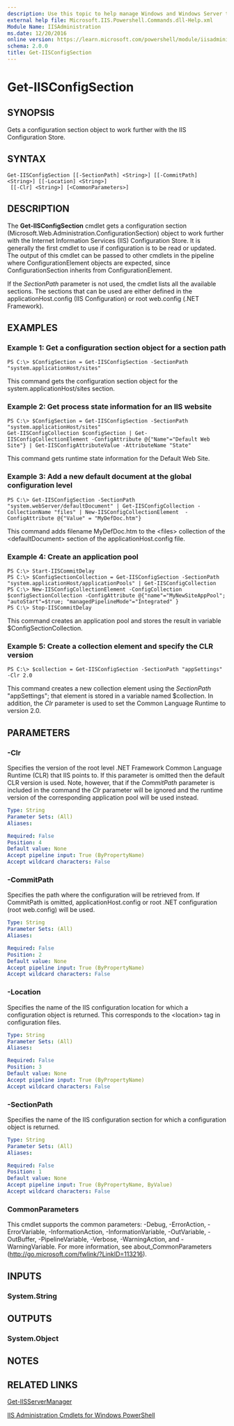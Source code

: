 ```yaml
---
description: Use this topic to help manage Windows and Windows Server technologies with Windows PowerShell.
external help file: Microsoft.IIS.Powershell.Commands.dll-Help.xml
Module Name: IISAdministration
ms.date: 12/20/2016
online version: https://learn.microsoft.com/powershell/module/iisadministration/get-iisconfigsection?view=windowsserver2025-ps&wt.mc_id=ps-gethelp
schema: 2.0.0
title: Get-IISConfigSection
---
```


# Get-IISConfigSection

## SYNOPSIS
Gets a configuration section object to work further with the IIS Configuration Store.

## SYNTAX

```
Get-IISConfigSection [[-SectionPath] <String>] [[-CommitPath] <String>] [[-Location] <String>]
 [[-Clr] <String>] [<CommonParameters>]
```

## DESCRIPTION
The **Get-IISConfigSection** cmdlet gets a configuration section (Microsoft.Web.Administration.ConfigurationSection) object to work further with the Internet Information Services (IIS) Configuration Store.
It is generally the first cmdlet to use if configuration is to be read or updated.
The output of this cmdlet can be passed to other cmdlets in the pipeline where ConfigurationElement objects are expected, since ConfigurationSection inherits from ConfigurationElement.

If the *SectionPath* parameter is not used, the cmdlet lists all the available sections.
The sections that can be used are either defined in the applicationHost.config (IIS Configuration) or root web.config (.NET Framework).

## EXAMPLES

### Example 1: Get a configuration section object for a section path
```
PS C:\> $ConfigSection = Get-IISConfigSection -SectionPath "system.applicationHost/sites"
```

This command gets the configuration section object for the system.applicationHost/sites section.

### Example 2: Get process state information for an IIS website
```
PS C:\> $ConfigSection = Get-IISConfigSection -SectionPath "system.applicationHost/sites"
Get-IISConfigCollection $configSection | Get-IISConfigCollectionElement -ConfigAttribute @{"Name"="Default Web Site"} | Get-IISConfigAttributeValue -AttributeName "State"
```

This command gets runtime state information for the Default Web Site.

### Example 3: Add a new default document at the global configuration level
```
PS C:\> Get-IISConfigSection -SectionPath "system.webServer/defaultDocument" | Get-IISConfigCollection -CollectionName "files" | New-IISConfigCollectionElement  -ConfigAttribute @{"Value" = "MyDefDoc.htm"}
```

This command adds filename MyDefDoc.htm to the \<files\> collection of the \<defaultDocument\> section of the applicationHost.config file.

### Example 4: Create an application pool
```
PS C:\> Start-IISCommitDelay
PS C:\> $ConfigSectionCollection = Get-IISConfigSection -SectionPath "system.applicationHost/applicationPools" | Get-IISConfigCollection
PS C:\> New-IISConfigCollectionElement -ConfigCollection $configSectionCollection -ConfigAttribute @{"name"="MyNewSiteAppPool"; "autoStart"=$true; "managedPipelineMode"="Integrated" }
PS C:\> Stop-IISCommitDelay
```

This command creates an application pool and stores the result in variable $ConfigSectionCollection.

### Example 5: Create a collection element and specify the CLR version
```
PS C:\> $collection = Get-IISConfigSection -SectionPath "appSettings" -Clr 2.0
```

This command creates a new collection element using the *SectionPath* "appSettings"; that element is stored in a variable named $collection.
In addition, the *Clr* parameter is used to set the Common Language Runtime to version 2.0.

## PARAMETERS

### -Clr
Specifies the version of the root level .NET Framework Common Language Runtime (CLR) that IIS points to.
If this parameter is omitted then the default CLR version is used.
Note, however, that if the *CommitPath* parameter is included in the command the *Clr* parameter will be ignored and the runtime version of the corresponding application pool will be used instead.

```yaml
Type: String
Parameter Sets: (All)
Aliases:

Required: False
Position: 4
Default value: None
Accept pipeline input: True (ByPropertyName)
Accept wildcard characters: False
```

### -CommitPath
Specifies the path where the configuration will be retrieved from.
If CommitPath is omitted, applicationHost.config or root .NET configuration (root web.config) will be used.

```yaml
Type: String
Parameter Sets: (All)
Aliases:

Required: False
Position: 2
Default value: None
Accept pipeline input: True (ByPropertyName)
Accept wildcard characters: False
```

### -Location
Specifies the name of the IIS configuration location for which a configuration object is returned.
This corresponds to the \<location\> tag in configuration files.

```yaml
Type: String
Parameter Sets: (All)
Aliases:

Required: False
Position: 3
Default value: None
Accept pipeline input: True (ByPropertyName)
Accept wildcard characters: False
```

### -SectionPath
Specifies the name of the IIS configuration section for which a configuration object is returned.

```yaml
Type: String
Parameter Sets: (All)
Aliases:

Required: False
Position: 1
Default value: None
Accept pipeline input: True (ByPropertyName, ByValue)
Accept wildcard characters: False
```

### CommonParameters
This cmdlet supports the common parameters: -Debug, -ErrorAction, -ErrorVariable, -InformationAction, -InformationVariable, -OutVariable, -OutBuffer, -PipelineVariable, -Verbose, -WarningAction, and -WarningVariable. For more information, see about_CommonParameters (http://go.microsoft.com/fwlink/?LinkID=113216).

## INPUTS

### System.String

## OUTPUTS

### System.Object

## NOTES

## RELATED LINKS

[Get-IISServerManager](./Get-IISServerManager.md)

[IIS Administration Cmdlets for Windows PowerShell](./iisadministration.md)

